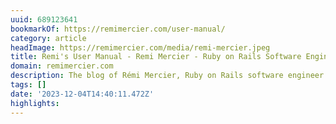 ```yaml
---
uuid: 689123641
bookmarkOf: https://remimercier.com/user-manual/
category: article
headImage: https://remimercier.com/media/remi-mercier.jpeg
title: Remi's User Manual - Remi Mercier - Ruby on Rails Software Engineer
domain: remimercier.com
description: The blog of Rémi Mercier, Ruby on Rails software engineer.
tags: []
date: '2023-12-04T14:40:11.472Z'
highlights:
---
```





